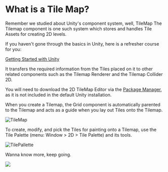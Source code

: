 # What is a Tile Map?

Remember we studied about Unity's component system, well, TileMap The Tilemap component is one such system which stores and handles Tile Assets for creating 2D levels. 

If you haven't gone through the basics in Unity, here is a refresher course for you:

[Getting Started with Unity](https://academy.outscal.com/getting-started-with-unity)

It transfers the required information from the Tiles placed on it to other related components such as the Tilemap Renderer and the Tilemap Collider 2D.

You will need to download the 2D TileMap Editor via the [Package Manager](https://docs.unity3d.com/Manual/Packages.html), as it is not included in the default Unity installation.

When you create a Tilemap, the Grid component is automatically parented to the Tilemap and acts as a guide when you lay out Tiles onto the Tilemap.

![TileMap](https://user-images.githubusercontent.com/44625252/156931476-7bc9340f-e569-4521-ae1b-975ce3301ee8.png)

To create, modify, and pick the Tiles for painting onto a Tilemap, use the Tile Palette (menu: Window > 2D > Tile Palette) and its tools.

![TilePallette](https://user-images.githubusercontent.com/44625252/156931426-6b6996df-b1ae-46b3-bab8-ac3f7ce5939a.png)

Wanna know more, keep going.

![](https://media.giphy.com/media/XcAa52ejGuNqdb5SFQ/giphy-downsized-large.gif)

